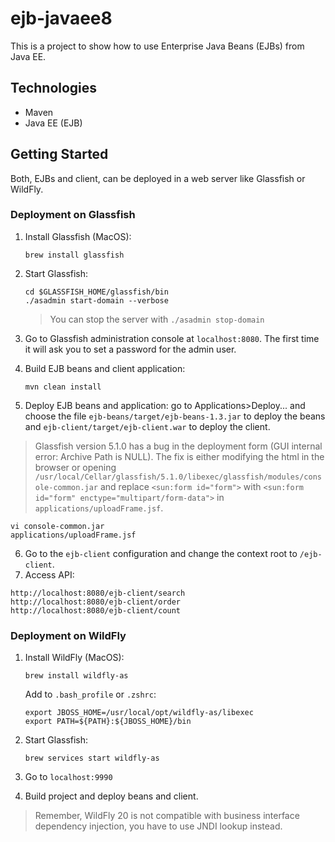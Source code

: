 # ejb-javaee8

This is a project to show how to use Enterprise Java Beans (EJBs) from Java EE.

## Technologies

- Maven
- Java EE (EJB)

## Getting Started

Both, EJBs and client, can be deployed in a web server like Glassfish or WildFly.

### Deployment on Glassfish

1. Install Glassfish (MacOS):

    ```
    brew install glassfish
    ```

2. Start Glassfish:

    ```
    cd $GLASSFISH_HOME/glassfish/bin
    ./asadmin start-domain --verbose
    ```
   
    >You can stop the server with `./asadmin stop-domain`
3. Go to Glassfish administration console at `localhost:8080`. The first time it will ask you to set a password for the admin user.                                                                                                             
4. Build EJB beans and client application:

    ```
    mvn clean install
    ```

5. Deploy EJB beans and application: go to Applications>Deploy... and choose the file 
 `ejb-beans/target/ejb-beans-1.3.jar` to deploy the beans and `ejb-client/target/ejb-client.war` to deploy the client.
 
 >Glassfish version 5.1.0 has a bug in the deployment form (GUI internal error: Archive Path is NULL). 
 >The fix is either modifying the html in the browser or 
 >opening `/usr/local/Cellar/glassfish/5.1.0/libexec/glassfish/modules/console-common.jar` and
 > replace `<sun:form id="form">` with `<sun:form id="form" enctype="multipart/form-data">` in `applications/uploadFrame.jsf`.

 ```
 vi console-common.jar
 applications/uploadFrame.jsf
 ```

6. Go to the `ejb-client` configuration and change the context root to `/ejb-client`.
7. Access API:
```
http://localhost:8080/ejb-client/search
http://localhost:8080/ejb-client/order
http://localhost:8080/ejb-client/count
```
   
### Deployment on WildFly

1. Install WildFly (MacOS):

    ```
    brew install wildfly-as
    ```
   
   Add to `.bash_profile` or `.zshrc`:
   
    ```
    export JBOSS_HOME=/usr/local/opt/wildfly-as/libexec
    export PATH=${PATH}:${JBOSS_HOME}/bin
    ```
   
2. Start Glassfish:

    ```
    brew services start wildfly-as
    ```

3. Go to `localhost:9990`
4. Build project and deploy beans and client. 
>Remember, WildFly 20 is not compatible with business interface dependency injection, 
>you have to use JNDI lookup instead.
   
